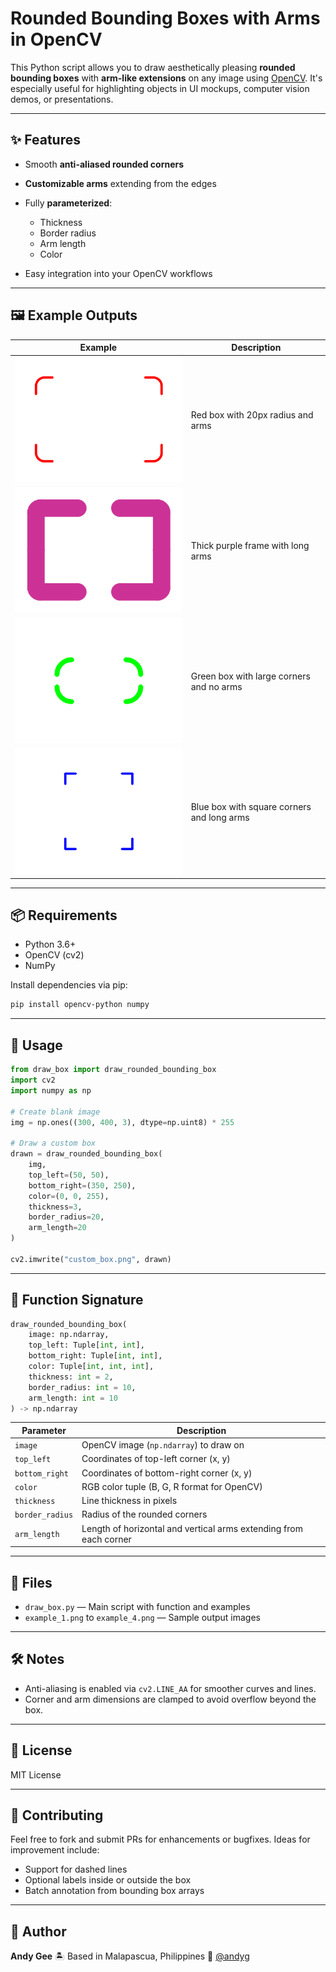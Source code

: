 # Rounded Bounding Boxes with Arms in OpenCV

This Python script allows you to draw aesthetically pleasing **rounded bounding boxes** with **arm-like extensions** on any image using [OpenCV](https://opencv.org/). It's especially useful for highlighting objects in UI mockups, computer vision demos, or presentations.

---

## ✨ Features

* Smooth **anti-aliased rounded corners**
* **Customizable arms** extending from the edges
* Fully **parameterized**:

  * Thickness
  * Border radius
  * Arm length
  * Color
* Easy integration into your OpenCV workflows

---

## 🖼️ Example Outputs

| Example                      | Description                                |
| ---------------------------- | ------------------------------------------ |
| ![example\_1](example_1.png) | Red box with 20px radius and arms          |
| ![example\_2](example_2.png) | Thick purple frame with long arms          |
| ![example\_3](example_3.png) | Green box with large corners and no arms   |
| ![example\_4](example_4.png) | Blue box with square corners and long arms |

---

## 📦 Requirements

* Python 3.6+
* OpenCV (cv2)
* NumPy

Install dependencies via pip:

```bash
pip install opencv-python numpy
```

---

## 🚀 Usage

```python
from draw_box import draw_rounded_bounding_box
import cv2
import numpy as np

# Create blank image
img = np.ones((300, 400, 3), dtype=np.uint8) * 255

# Draw a custom box
drawn = draw_rounded_bounding_box(
    img,
    top_left=(50, 50),
    bottom_right=(350, 250),
    color=(0, 0, 255),
    thickness=3,
    border_radius=20,
    arm_length=20
)

cv2.imwrite("custom_box.png", drawn)
```

---

## 🧠 Function Signature

```python
draw_rounded_bounding_box(
    image: np.ndarray,
    top_left: Tuple[int, int],
    bottom_right: Tuple[int, int],
    color: Tuple[int, int, int],
    thickness: int = 2,
    border_radius: int = 10,
    arm_length: int = 10
) -> np.ndarray
```

| Parameter       | Description                                                       |
| --------------- | ----------------------------------------------------------------- |
| `image`         | OpenCV image (`np.ndarray`) to draw on                            |
| `top_left`      | Coordinates of top-left corner (x, y)                             |
| `bottom_right`  | Coordinates of bottom-right corner (x, y)                         |
| `color`         | RGB color tuple (B, G, R format for OpenCV)                       |
| `thickness`     | Line thickness in pixels                                          |
| `border_radius` | Radius of the rounded corners                                     |
| `arm_length`    | Length of horizontal and vertical arms extending from each corner |

---

## 📂 Files

* `draw_box.py` — Main script with function and examples
* `example_1.png` to `example_4.png` — Sample output images

---

## 🛠️ Notes

* Anti-aliasing is enabled via `cv2.LINE_AA` for smoother curves and lines.
* Corner and arm dimensions are clamped to avoid overflow beyond the box.

---

## 📄 License

MIT License

---

## 🙌 Contributing

Feel free to fork and submit PRs for enhancements or bugfixes. Ideas for improvement include:

* Support for dashed lines
* Optional labels inside or outside the box
* Batch annotation from bounding box arrays

---

## 👤 Author

**Andy Gee**
🏝️ Based in Malapascua, Philippines
🔧 [@andyg](https://github.com/andyg2)
